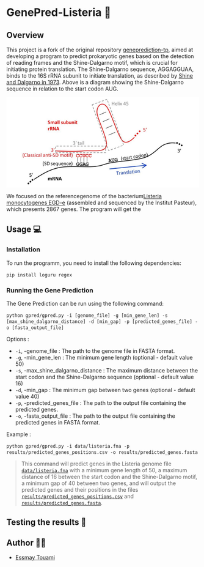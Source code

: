 # GenePred-Listeria 🧬


## Overview
This project is a fork of the original repository [geneprediction-tp](https://github.com/aghozlane/geneprediction-tp), aimed at developing a program to predict prokaryotic genes based on the detection of reading frames and the Shine-Dalgarno motif, which is crucial for initiating protein translation. The Shine-Dalgarno sequence, AGGAGGUAA, binds to the 16S rRNA subunit to initiate translation, as described by [Shine and Dalgarno in 1973](https://www.sciencedirect.com/science/article/pii/0022283673905287). Above is a diagram showing the Shine-Dalgarno sequence in relation to the start codon AUG.

<img src="data/shine_dalagarno_diagram.png" align="center" />

We focused on the referencegenome of the bacterium[Listeria monocytogenes EGD-e](https://www.ncbi.nlm.nih.gov/genome/browse/#!/proteins/159/159660%7CListeria%20monocytogenes%20EGD-e/) (assembled and sequenced by the Institut Pasteur), which presents 2867 genes. The program will get the


## Usage 💻
### Installation
To run the programm, you need to install the following dependencies:
```
pip install loguru regex
```

### Running the Gene Prediction
The Gene Prediction can be run using the following command:

```
python gpred/gpred.py -i [genome_file] -g [min_gene_len] -s [max_shine_dalgarno_distance] -d [min_gap] -p [predicted_genes_file] -o [fasta_output_file]
```

Options :

 - `-i`, -genome_file : The path to the genome file in FASTA format.
 - `-g`, -min_gene_len : The minimum gene length (optional - default value 50)
 - `-s`, -max_shine_dalgarno_distance : The maximum distance between the start codon and the Shine-Dalgarno sequence (optional - default value 16)
 - `-d`, -min_gap : The minimum gap between two genes (optional - default value 40)
 - `-p`, -predicted_genes_file : The path to the output file containing the predicted genes.
 - `-o`, -fasta_output_file : The path to the output file containing the predicted genes in FASTA format.


Example :
```
python gpred/gpred.py -i data/listeria.fna -p results/predicted_genes_positions.csv -o results/predicted_genes.fasta
```

> This command will predict genes in the Listeria genome file [`data/listeria.fna`]() with a minimum gene length of 50, a maximum distance of 16 between the start codon and the Shine-Dalgarno motif, a minimum gap of 40 between two genes, and will output the predicted genes and their positions in the files [`results/predicted_genes_positions.csv`]() and [`results/predicted_genes.fasta`]().


## Testing the results 🧪






## Author 🧑‍💻
- [Essmay Touami](essmay.touami@etu.u-paris.fr)